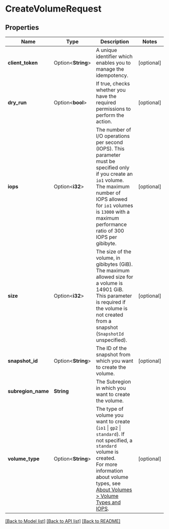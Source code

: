 # CreateVolumeRequest

## Properties

Name | Type | Description | Notes
------------ | ------------- | ------------- | -------------
**client_token** | Option<**String**> | A unique identifier which enables you to manage the idempotency. | [optional]
**dry_run** | Option<**bool**> | If true, checks whether you have the required permissions to perform the action. | [optional]
**iops** | Option<**i32**> | The number of I/O operations per second (IOPS). This parameter must be specified only if you create an `io1` volume. The maximum number of IOPS allowed for `io1` volumes is `13000` with a maximum performance ratio of 300 IOPS per gibibyte. | [optional]
**size** | Option<**i32**> | The size of the volume, in gibibytes (GiB). The maximum allowed size for a volume is 14901 GiB. This parameter is required if the volume is not created from a snapshot (`SnapshotId` unspecified). | [optional]
**snapshot_id** | Option<**String**> | The ID of the snapshot from which you want to create the volume. | [optional]
**subregion_name** | **String** | The Subregion in which you want to create the volume. | 
**volume_type** | Option<**String**> | The type of volume you want to create (`io1` \\| `gp2` \\| `standard`). If not specified, a `standard` volume is created.<br /> For more information about volume types, see [About Volumes > Volume Types and IOPS](https://docs.outscale.com/en/userguide/About-Volumes.html#_volume_types_and_iops). | [optional]

[[Back to Model list]](../README.md#documentation-for-models) [[Back to API list]](../README.md#documentation-for-api-endpoints) [[Back to README]](../README.md)


